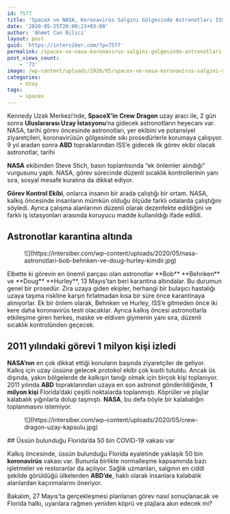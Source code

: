 ```yaml
---
id: 7577
title: 'SpaceX ve NASA, Koronavirüs Salgını Gölgesinde Astronotları ISS Görevi İçin Nasıl Hazırlıyor?'
date: '2020-05-25T20:00:23+03:00'
author: 'Ahmet Can Bilici'
layout: post
guid: 'https://intersiber.com/?p=7577'
permalink: /spacex-ve-nasa-koronavirus-salgini-golgesinde-astronotlari-iss-gorevi-icin-nasil-hazirliyor/
post_views_count:
    - '73'
image: /wp-content/uploads/2020/05/spacex-ve-nasa-koronavirus-salgini-golgesinde-astronotlari-iss-gorevi-icin-nasil-hazirliyor-scaled.jpg
categories:
    - Uzay
tags:
    - spacex
---
```


Kennedy Uzak Merkezi’nde, **SpaceX’in** **Crew** **Dragon** uzay aracı ile, 2 gün sonra **Uluslararası Uzay İstasyonu**’na gidecek astronotların heyecanı var. NASA, tarihi görev öncesinde astronotları, yer ekibini ve potansiyel ziyaretçileri, koronavirüsün gölgesinde sıkı prosedürlerle korumaya çalışıyor. 9 yıl aradan sonra **ABD** topraklarından ISS’e gidecek ilk görev ekibi olacak astronotlar, tarihi

**NASA** ekibinden Steve Stich, basın toplantısında “ek önlemler alındığı” vurgusunu yaptı. NASA, görev sürecinde düzenli sıcaklık kontrollerinin yanı sıra, sosyal mesafe kuralına da dikkat ediyor.

**Görev Kontrol Ekibi**, onlarca insanın bir arada çalıştığı bir ortam. NASA, kalkış öncesinde insanların mümkün olduğu ölçüde farklı odalarda çalıştığını söyledi. Ayrıca çalışma alanlarının düzenli olarak dezenfekte edildiğini ve farklı iş istasyonları arasında koruyucu madde kullanıldığı ifade edildi.

## Astronotlar karantina altında

<figure class="wp-block-image size-large">![](https://intersiber.com/wp-content/uploads/2020/05/nasa-astronotlari-bob-behnken-ve-doug-hurley-kimdir.jpg)</figure>Elbette ki görevin en önemli parçası olan astronotlar **Bob** **Behnken** ve **Doug** **Hurley**, 13 Mayıs’tan beri karantina altındalar. Bu durumun genel bir prosedür. Zira uzaya giden ekipler, herhangi bir bulaşıcı hastalığı uzaya taşıma riskline karşın fırlatmadan kısa bir süre önce karantinaya alınıyorlar. Ek bir önlem olarak, Behnken ve Hurley, ISS’e gitmeden önce iki kere daha koronavirüs testi olacaklar. Ayrıca kalkış öncesi astronotlarla etkileşime giren herkes, maske ve eldiven giymenin yanı sıra, düzenli sıcaklık kontrolünden geçecek.

## 2011 yılındaki görevi 1 milyon kişi izledi

**NASA’nın** en çok dikkat ettiği konuların başında ziyaretçiler de geliyor. Kalkış için uzay üssüne gelecek protokol ekibi çok kısıtlı tutuldu. Ancak üs dışında, yakın bölgelerde de kalkışın tanığı olmak için birçok kişi toplanıyor. 2011 yılında **ABD** topraklarından uzaya en son astronot gönderildiğinde, **1 milyon kişi** Florida’daki çeşitli noktalarda toplanmıştı. Köprüler ve plajlar kalabalık yığınlarla dolup taşmıştı. **NASA**, bu defa böyle bir kalabalığın toplanmasını istemiyor.

<figure class="wp-block-image size-large">![](https://intersiber.com/wp-content/uploads/2020/05/crew-dragon-uzay-kapsulu.jpg)</figure>## Üssün bulunduğu Florida’da 50 bin COVID-19 vakası var

Kalkış öncesinde, üssün bulunduğu Florida eyaletinde yaklaşık 50 bin **koronavirüs** vakası var. Bununla birlikte normalleşme kapsamında bazı işletmeler ve restoranlar da açılıyor. Sağlık uzmanları, salgının en ciddi şekilde görüldüğü ülkelerden **ABD’de**, haklı olarak insanlara kalabalık alanlardan kaçınmalarını öneriyor.

Bakalım, 27 Mayıs’ta gerçekleşmesi planlanan görev nasıl sonuçlanacak ve Florida halkı, uyarılara rağmen yeniden köprü ve plajlara akın edecek mi?